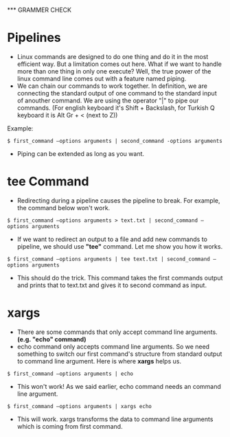*** GRAMMER CHECK

# Pipelines
 * Linux commands are designed to do one thing and do it in the most efficient way. But a limitation comes out here. What if we want to handle more than one thing in only one execute? Well, the true power of the linux command line comes out with a feature named piping. 
 * We can chain our commands to work together. In definition, we are connecting the standard output of one command to the standard input of anouther command. We are using the operator "|" to pipe our commands. (For english keyboard it's Shift + Backslash, for Turkish Q keyboard it is Alt Gr + < (next to Z))

 Example:
 ```
 $ first_command –options arguments | second_command -options arguments
 ```
 * Piping can be extended as long as you want.

 # tee Command
 * Redirecting during a pipeline causes the pipeline to break. For example, the command below won't work.
  ```
  $ first_command –options arguments > text.txt | second_command –options arguments
  ```
 * If we want to redirect an output to a file and add new commands to pipeline, we should use **"tee"** command. Let me show you how it works.
  ```
  $ first_command –options arguments | tee text.txt | second_command –options arguments
  ```
 * This should do the trick. This command takes the first commands output and prints that to text.txt and gives it to second command as input.

 # xargs
 * There are some commands that only accept command line arguments. **(e.g. "echo" command)**
 * echo command only accepts command line arguments. So we need something to switch our first command's structure from standard output to command line argument. Here is where **xargs** helps us.
  ```
  $ first_command –options arguments | echo
  ```
  * This won't work! As we said earlier, echo command needs an command line argument.

  ```
  $ first_command –options arguments | xargs echo
  ```
  * This will work. xargs transforms the data to command line arguments which is coming from first command.
